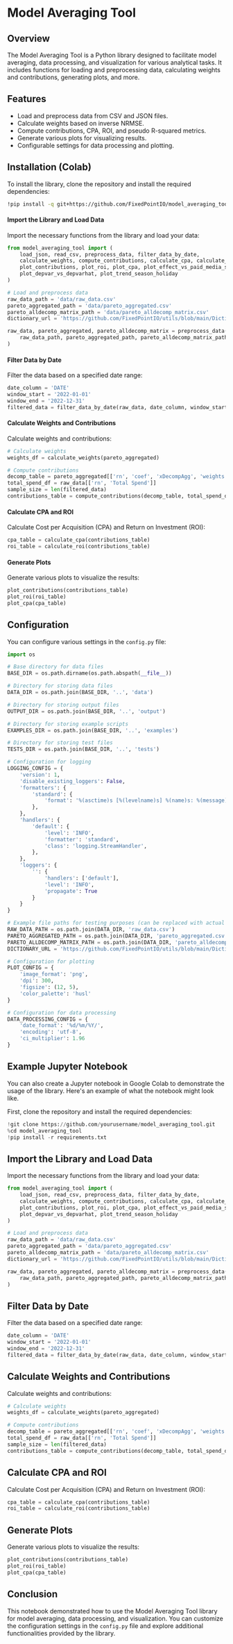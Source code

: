 
# Model Averaging Tool

## Overview

The Model Averaging Tool is a Python library designed to facilitate model averaging, data processing, and visualization for various analytical tasks. It includes functions for loading and preprocessing data, calculating weights and contributions, generating plots, and more.

## Features

- Load and preprocess data from CSV and JSON files.
- Calculate weights based on inverse NRMSE.
- Compute contributions, CPA, ROI, and pseudo R-squared metrics.
- Generate various plots for visualizing results.
- Configurable settings for data processing and plotting.

## Installation (Colab)

To install the library, clone the repository and install the required dependencies:

```bash
!pip install -q git+https://github.com/FixedPointIO/model_averaging_tool.git

```

#### Import the Library and Load Data

Import the necessary functions from the library and load your data:

```python
from model_averaging_tool import (
    load_json, read_csv, preprocess_data, filter_data_by_date,
    calculate_weights, compute_contributions, calculate_cpa, calculate_roi,
    plot_contributions, plot_roi, plot_cpa, plot_effect_vs_paid_media_spends,
    plot_depvar_vs_depvarhat, plot_trend_season_holiday
)

# Load and preprocess data
raw_data_path = 'data/raw_data.csv'
pareto_aggregated_path = 'data/pareto_aggregated.csv'
pareto_alldecomp_matrix_path = 'data/pareto_alldecomp_matrix.csv'
dictionary_url = 'https://github.com/FixedPointIO/utils/blob/main/Dictionary3.csv?raw=true'

raw_data, pareto_aggregated, pareto_alldecomp_matrix = preprocess_data(
    raw_data_path, pareto_aggregated_path, pareto_alldecomp_matrix_path, dictionary_url
)
```

#### Filter Data by Date

Filter the data based on a specified date range:

```python
date_column = 'DATE'
window_start = '2022-01-01'
window_end = '2022-12-31'
filtered_data = filter_data_by_date(raw_data, date_column, window_start, window_end)
```

#### Calculate Weights and Contributions

Calculate weights and contributions:

```python
# Calculate weights
weights_df = calculate_weights(pareto_aggregated)

# Compute contributions
decomp_table = pareto_aggregated[['rn', 'coef', 'xDecompAgg', 'weights']]
total_spend_df = raw_data[['rn', 'Total Spend']]
sample_size = len(filtered_data)
contributions_table = compute_contributions(decomp_table, total_spend_df, sample_size)
```

#### Calculate CPA and ROI

Calculate Cost per Acquisition (CPA) and Return on Investment (ROI):

```python
cpa_table = calculate_cpa(contributions_table)
roi_table = calculate_roi(contributions_table)
```

#### Generate Plots

Generate various plots to visualize the results:

```python
plot_contributions(contributions_table)
plot_roi(roi_table)
plot_cpa(cpa_table)
```

## Configuration

You can configure various settings in the `config.py` file:

```python
import os

# Base directory for data files
BASE_DIR = os.path.dirname(os.path.abspath(__file__))

# Directory for storing data files
DATA_DIR = os.path.join(BASE_DIR, '..', 'data')

# Directory for storing output files
OUTPUT_DIR = os.path.join(BASE_DIR, '..', 'output')

# Directory for storing example scripts
EXAMPLES_DIR = os.path.join(BASE_DIR, '..', 'examples')

# Directory for storing test files
TESTS_DIR = os.path.join(BASE_DIR, '..', 'tests')

# Configuration for logging
LOGGING_CONFIG = {
    'version': 1,
    'disable_existing_loggers': False,
    'formatters': {
        'standard': {
            'format': '%(asctime)s [%(levelname)s] %(name)s: %(message)s'
        },
    },
    'handlers': {
        'default': {
            'level': 'INFO',
            'formatter': 'standard',
            'class': 'logging.StreamHandler',
        },
    },
    'loggers': {
        '': {
            'handlers': ['default'],
            'level': 'INFO',
            'propagate': True
        }
    }
}

# Example file paths for testing purposes (can be replaced with actual paths)
RAW_DATA_PATH = os.path.join(DATA_DIR, 'raw_data.csv')
PARETO_AGGREGATED_PATH = os.path.join(DATA_DIR, 'pareto_aggregated.csv')
PARETO_ALLDECOMP_MATRIX_PATH = os.path.join(DATA_DIR, 'pareto_alldecomp_matrix.csv')
DICTIONARY_URL = 'https://github.com/FixedPointIO/utils/blob/main/Dictionary3.csv?raw=true'

# Configuration for plotting
PLOT_CONFIG = {
    'image_format': 'png',
    'dpi': 300,
    'figsize': (12, 5),
    'color_palette': 'husl'
}

# Configuration for data processing
DATA_PROCESSING_CONFIG = {
    'date_format': '%d/%m/%Y/',
    'encoding': 'utf-8',
    'ci_multiplier': 1.96
}
```

## Example Jupyter Notebook

You can also create a Jupyter notebook in Google Colab to demonstrate the usage of the library. Here's an example of what the notebook might look like.

First, clone the repository and install the required dependencies:

```python
!git clone https://github.com/yourusername/model_averaging_tool.git
%cd model_averaging_tool
!pip install -r requirements.txt
```

## Import the Library and Load Data

Import the necessary functions from the library and load your data:

```python
from model_averaging_tool import (
    load_json, read_csv, preprocess_data, filter_data_by_date,
    calculate_weights, compute_contributions, calculate_cpa, calculate_roi,
    plot_contributions, plot_roi, plot_cpa, plot_effect_vs_paid_media_spends,
    plot_depvar_vs_depvarhat, plot_trend_season_holiday
)

# Load and preprocess data
raw_data_path = 'data/raw_data.csv'
pareto_aggregated_path = 'data/pareto_aggregated.csv'
pareto_alldecomp_matrix_path = 'data/pareto_alldecomp_matrix.csv'
dictionary_url = 'https://github.com/FixedPointIO/utils/blob/main/Dictionary3.csv?raw=true'

raw_data, pareto_aggregated, pareto_alldecomp_matrix = preprocess_data(
    raw_data_path, pareto_aggregated_path, pareto_alldecomp_matrix_path, dictionary_url
)
```

## Filter Data by Date

Filter the data based on a specified date range:

```python
date_column = 'DATE'
window_start = '2022-01-01'
window_end = '2022-12-31'
filtered_data = filter_data_by_date(raw_data, date_column, window_start, window_end)
```

## Calculate Weights and Contributions

Calculate weights and contributions:

```python
# Calculate weights
weights_df = calculate_weights(pareto_aggregated)

# Compute contributions
decomp_table = pareto_aggregated[['rn', 'coef', 'xDecompAgg', 'weights']]
total_spend_df = raw_data[['rn', 'Total Spend']]
sample_size = len(filtered_data)
contributions_table = compute_contributions(decomp_table, total_spend_df, sample_size)
```

## Calculate CPA and ROI

Calculate Cost per Acquisition (CPA) and Return on Investment (ROI):

```python
cpa_table = calculate_cpa(contributions_table)
roi_table = calculate_roi(contributions_table)
```

## Generate Plots

Generate various plots to visualize the results:

```python
plot_contributions(contributions_table)
plot_roi(roi_table)
plot_cpa(cpa_table)
```

## Conclusion

This notebook demonstrated how to use the Model Averaging Tool library for model averaging, data processing, and visualization. You can customize the configuration settings in the `config.py` file and explore additional functionalities provided by the library.


